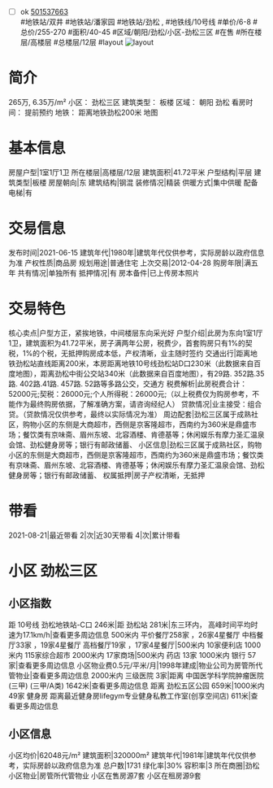 - [ ] ok [501537663](https://bj.5i5j.com/ershoufang/501537663.html)  
 #地铁站/双井 #地铁站/潘家园 #地铁站/劲松 ,  #地铁线/10号线
#单价/6-8 #总价/255-270 #面积/40-45   #区域/朝阳/劲松/小区-劲松三区 #在售 #所在楼层/高楼层 #总楼层/12层 #layout 
![layout](http://image2a.5i5j.com/bdir/layout/b8bba271610f4d05a886e72bea892390.jpg_P5.jpg) 
# 简介 
 265万,  6.35万/m² 
小区： 劲松三区
建筑类型： 板楼
区域： 朝阳 劲松
看房时间： 提前预约
地铁： 距离地铁劲松200米 地图
# 基本信息 
 房屋户型|1室1厅1卫
所在楼层|高楼层/12层
建筑面积|41.72平米
户型结构|平层
建筑类型|板楼
房屋朝向|东
建筑结构|钢混
装修情况|精装
供暖方式|集中供暖
配备电梯|有
# 交易信息 
 发布时间|2021-06-15
建筑年代|1980年|建筑年代仅供参考，实际房龄以政府信息为准
产权性质|商品房
规划用途|普通住宅
上次交易|2012-04-28
购房年限|满五年
共有情况|单独所有
抵押情况|有
房本备件|已上传房本照片
# 交易特色 
 核心卖点|户型方正，紧挨地铁，中间楼层东向采光好
户型介绍|此房为东向1室1厅1卫，建筑面积为41.72平米，房子满两年公房，税费少，首套购房只有1%的契税，1%的个税，无抵押购房成本低，产权清晰，业主随时签约
交通出行|距离地铁劲松站直线距离200米，本房距离地铁10号线劲松站D口230米（此数据来自百度地图），距离劲松中街公交站340米（此数据来自百度地图），有29路. 352路.35路. 402路.41路. 457路. 52路等多路公交，交通方
税费解析|此房税费合计：52000元;契税：26000元;个人所得税：26000元;（以上税费仅为购房参考，不能作为最终购房依据，了解准确方案，请咨询经纪人）
贷款情况|业主接受：组合贷。（贷款情况仅供参考，最终以实际情况为准）
周边配套|劲松三区属于成熟社区，购物小区的东侧是大商超市，西侧是京客隆超市，西南约为360米是鼎盛市场；餐饮类有京味斋、眉州东坡、北容酒楼、肯德基等；休闲娱乐有摩力圣汇温泉会馆、劲松健身房等；银行有邮政储蓄、
小区信息|劲松三区属于成熟社区，购物小区的东侧是大商超市，西侧是京客隆超市，西南约为360米是鼎盛市场；餐饮类有京味斋、眉州东坡、北容酒楼、肯德基等；休闲娱乐有摩力圣汇温泉会馆、劲松健身房等；银行有邮政储蓄、
权属抵押|房子产权清晰，无抵押
# 带看 
 2021-08-21|最近带看	 2|次|近30天带看	 4|次|累计带看
# 小区 劲松三区
## 小区指数 
 距 10号线 劲松地铁站-C口 246米|距 劲松站 281米|东三环内， 高峰时间平均时速为17.1km/h|查看更多周边信息
500米内 平价餐厅258家 ，26家4星餐厅
中档餐厅33家 ，19家4星餐厅
高档餐厅19家 ，17家4星餐厅|500米内 10家便利店
1000米内 115家综合超市
2000米内 17家商场|500米内 药店 13家
1000米内 银行 57家|查看更多周边信息
小区物业费0.5元/平米/月|1998年建成|物业公司为房管所代管物业|查看更多周边信息
2000米内 三级医院 3家|距离 中国医学科学院肿瘤医院(三甲) (三甲/A类) 1642米|查看更多周边信息
距离 劲松五区公园 659米|1000米内 49家 健身房
距离最近健身房lifegym专业健身私教工作室(创享空间店) 611米|查看更多周边信息
## 小区信息 
 小区均价|62048元/m²
建筑面积|320000m²
建筑年代|1981年|建筑年代仅供参考，实际房龄以政府信息为准
总户数|1731
绿化率|30%
容积率|3
所在商圈|劲松
小区物业|房管所代管物业
小区在售房源7套
小区在租房源9套
